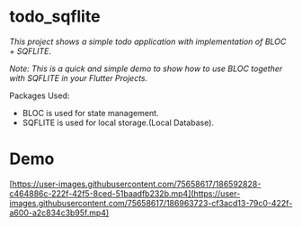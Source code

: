 # todo_sqflite
_This project shows a simple todo application with implementation of BLOC + SQFLITE_.

_Note: This is a quick and simple demo to show how to use BLOC together with SQFLITE in your Flutter Projects._

Packages Used:
- BLOC is used for state management.
- SQFLITE is used for local  storage.(Local Database).

# Demo
[https://user-images.githubusercontent.com/75658617/186592828-c464886c-222f-42f5-8ced-51baadfb232b.mp4](https://user-images.githubusercontent.com/75658617/186963723-cf3acd13-79c0-422f-a600-a2c834c3b95f.mp4)
